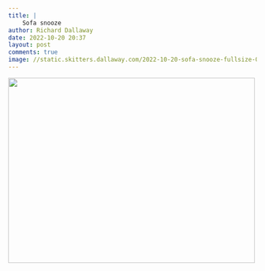 ```yaml
---
title: |
    Sofa snooze
author: Richard Dallaway
date: 2022-10-20 20:37
layout: post
comments: true
image: //static.skitters.dallaway.com/2022-10-20-sofa-snooze-fullsize-0.jpeg
---
```


<a href="//static.skitters.dallaway.com/2022-10-20-sofa-snooze-fullsize-0.jpeg"><img src="//static.skitters.dallaway.com/2022-10-20-sofa-snooze-thumb-0.jpeg" width="500" height="375"></a>



